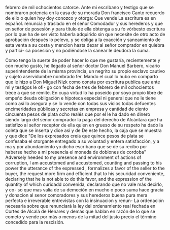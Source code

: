 febrero de mil ochocientos catorce. Ante mi escribano y testigo que se nombraron potencia en la casa de su morada Don francisco Canto recuerdo de ello o quien hoy doy conozco y otorga: Que vende
La escritura es en español.
renuncia y traslado en el señor Comodador y sus herederos
y que en señor de posesión y para título de ella obtenga a su fo
vórbesto escritura por lo que ha de ser visto haberla adquirido
sin que necesite de otro acto de aprobación después lo pelevo, y se
obliga a la exacción y saneamiento de esta venta a su costa y mencion hasta dexar al señor comprador en quiebra y partici- ca posesión y no podiéndose la sanear le deudora la suma.

Como tengo la suerte de poder hacer lo que me gustaría, recientemente y con mucho gusto, he llegado al señor doctor Don Manuel Barbero, vicario superintendente de la misma provincia, un negrito su propio esclavo cautivo y sujeto aservidumbre nombrado fer.
Mando el cual lo hubo en comparto que le hizo a Don Miguel Nizk como consta por escritura publica que ante mi y testigos le ofi- go con fecha de tres de febrero de mil ochocientos trece a que se remite. En cuya virtud lo ha poseido por soyo
propio libre de empeño deuda obligación e hipoteca especial ni general que no le tiene como así lo asegura y se lo vende con todas sus vicios todas defuentes encimeridades públicas y secretas en empresa y cantidad de ciento cincuenta pesos de plata
ocho realés que por el le ha dado en dinero siendo largo del senor comprador la paga del derecho de Alcántara que ha satisfizo al señor receptor de ella quien en grueso de su respeto ha dado la coleta que se inserta y dice así y de
De este hecho, la caja que se muestra y que dice "De los expresados creía que quince pesos de plata se confesaba el otorgante entregado a su voluntad y entera satisfacción, y a ma y por abundamiento yo dicho escribano que se de su recibo por haberse hecho a mi presencia el moneda de doblones de cordoba"
Adversely heeded to my presence and environment of actions of corruption, I am accustomed and accustomed, counting and passing to his power the utterance of the expressed , formalizes a favor of the seller to the buyer, the request more firm and efficient that to his securidad conveniente, declaring that he is not able to do this favor, and the expression of the quantity of which
curidadd convenida, declarando que no vale más decirlo, y co- so que mas valía de su democión en mucho o poco suma hace gracia y donacion al senor comoradores y sus herederos buena pura mera perfecta e irreverable entrevistas con la insinuacion y renun-
La ordenación necesaria sobre que renunciará la ley del ordenamiento real fechada en Cortes de Alcalá de Henares y demás que hablan en razón de lo que se cometo y vende por más o menos de la mitad del justo precio el término concedido para la rescisión.